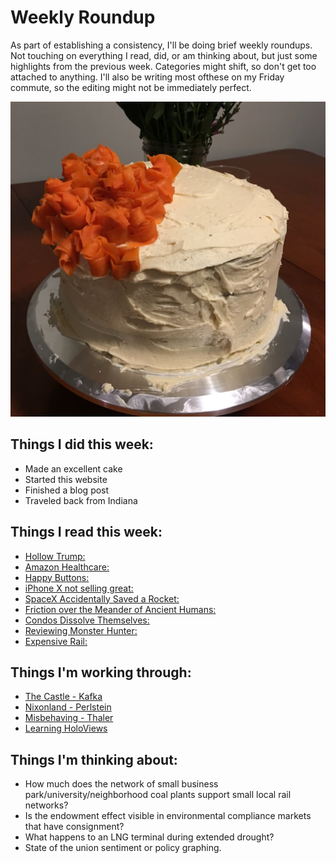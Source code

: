 # Weekly Roundup

As part of establishing a consistency, I'll be doing brief weekly roundups. Not touching on everything I read, did, or am thinking about, but just some highlights from the previous week. Categories might shift, so don't get too attached to anything. I'll also be writing most ofthese on my Friday commute, so the editing might not be immediately perfect.

![](https://github.com/cwaldoch/cwaldoch.github.io/blob/master/_posts/IMG_3118.JPG?raw=true)

## Things I did this week:
* Made an excellent cake
* Started this website
* Finished a blog post
* Traveled back from Indiana

## Things I read this week:
* [Hollow Trump:](https://www.vox.com/2018/1/30/16950192/state-of-the-union-problems)
* [Amazon Healthcare:](https://stratechery.com/2018/amazon-health/)
* [Happy Buttons:](https://www.newyorker.com/magazine/2018/02/05/customer-satisfaction-at-the-push-of-a-button)
* [iPhone X not selling great:](https://arstechnica.com/gadgets/2018/01/report-apple-making-fewer-iphone-xs-due-to-weak-demand/)
* [SpaceX Accidentally Saved a Rocket:](https://arstechnica.com/science/2018/02/amazingly-spacex-fails-to-expend-its-rocket/)
* [Friction over the Meander of Ancient Humans:](https://arstechnica.com/science/2018/01/new-discoveries-raise-critical-questions-for-out-of-africa-hypothesis/)
* [Condos Dissolve Themselves:](https://ggwash.org/view/66349/the-huntington-club-redevelopment-is-a-hopeful-sign)
* [Reviewing Monster Hunter:](https://waypoint.vice.com/en_us/article/8xvpw5/monster-hunter-world-review)
* [Expensive Rail:](https://www.citylab.com/transportation/2018/01/why-its-so-expensive-to-build-urban-rail-in-the-us/551408/)

## Things I'm working through:
* [The Castle - Kafka](http://amzn.to/2FFTfwF)
* [Nixonland - Perlstein](http://amzn.to/2Ey4V5b)
* [Misbehaving - Thaler](http://amzn.to/2GFsk5i)
* [Learning HoloViews](http://holoviews.org/)

## Things I'm thinking about:
* How much does the network of small business park/university/neighborhood coal plants support small local rail networks?
* Is the endowment effect visible in environmental compliance markets that have consignment?
* What happens to an LNG terminal during extended drought?
* State of the union sentiment or policy graphing.


